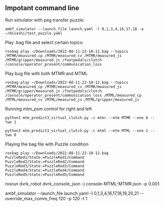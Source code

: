 ## Impotant command line
Run simulator with peg transfer puzzle:

```
ambf_simulator --launch_file launch.yaml -l 0,1,3,4,16,17,18 -a ~/Hisashi/test_puzzle.yaml 
```



Play .bag file and select certain topics:

```
rosbag play ~/Downloads/2022-08-11-22-10-12.bag --topics /MTMR/measured_cp /MTMR/measured_cv /MTMR/measured_js /MTMR/gripper/measured_js /footpedals/clutch /console/operator_present/communication_loss
```

Play bug file with both MTMR and MTML
```
rosbag play ~/Downloads/2022-08-11-22-10-12.bag --topics /MTMR/measured_cp /MTMR/measured_cv /MTMR/measured_js /MTMR/gripper/measured_js /footpedals/clutch /console/operator_present/communication_loss /MTML/measured_cp /MTML/measured_cv /MTML/measured_js /MTML/gripper/measured_js
```

Running mtm_psm control for right and left

```
python3 mtm_predict3_virtual_clutch.py -c mtmr --mtm MTMR --one 0 --two 1

python3 mtm_predict3_virtual_clutch.py -c mtml --mtm MTML --one 1 --two 0

```


Playing the bag file with Puzzle condition

```
rosbag play ~/Downloads/2022-08-11-22-10-12.bag PuzzleRed1/State:=PuzzleRed1/Command PuzzleRed2/State:=PuzzleRed2/Command PuzzleRed3/State:=PuzzleRed3/Command PuzzleRed4/State:=PuzzleRed4/Command PuzzleRed5/State:=PuzzleRed5/Command

```

rosrun dvrk_robot dvrk_console_json -j console-MTML-MTMR.json -p 0.001

ambf_simulator --launch_file launch.yaml -l 0,1,3,4,16,17,18,19,20,21 --override_max_comm_freq 120 -p 120 -t 1
